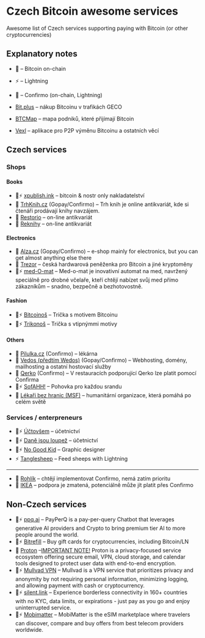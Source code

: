 # Czech Bitcoin awesome services

Awesome list of Czech services supporting paying with Bitcoin (or other cryptocurrencies)

## Explanatory notes

- 🧡 – Bitcoin on-chain
- ⚡ – Lightning
- 🥹 – Confirmo (on-chain, Lightning)

- [Bit.plus](https://bit.plus/) – nákup Bitcoinu v trafikách GECO
- [BTCMap](https://btcmap.org/) – mapa podniků, které přijímají Bitcoin
- [Vexl](https://vexl.it/) – aplikace pro P2P výměnu Bitcoinu a ostatních věcí

## Czech services

### Shops

#### Books

- 🧡⚡ [xpublish.ink](https://xpublish.ink/) – bitcoin & nostr only nakladatelství 
- 🥹 [TrhKnih.cz](https://www.trhknih.cz/) (Gopay/Confirmo) – Trh knih je online antikvariát, kde si čtenáři prodávají knihy navzájem.
- 🥹 [Restorio](https://restorio.cz/) – on-line antikvariát
- 🥹 [Reknihy](https://reknihy.cz/) – on-line antikvariát

#### Electronics

- 🥹 [Alza.cz](https://www.alza.cz/) (Gopay/Confirmo) – e-shop mainly for electronics, but you can get almost anything else there
- 🥹 [Trezor](https://trezor.io/) – česká hardwarová peněženka pro Bitcoin a jiné kryptoměny
- 🧡⚡ [med-O-mat](https://www.med-o-mat.cz/) – Med-o-mat je inovativní automat na med, navržený speciálně pro drobné včelaře, kteří chtějí nabízet svůj med přímo zákazníkům – snadno, bezpečně a bezhotovostně.

#### Fashion

- 🧡⚡ [Bitcoinoš](https://bitcoinos.cz/) – Trička s motivem Bitcoinu
- 🧡⚡ [Trikonoš](https://trikonos.cz/) – Trička s vtipnýmmi motivy

#### Others

- 🥹 [Pilulka.cz](https://www.pilulka.cz/) (Confirmo) – lékárna
- 🥹 [Vedos (předtím Wedos)](https://vedos.cz/) (Gopay/Confirmo) – Webhosting, domény, mailhosting a ostatní hostovací služby
- 🥹 [Qerko](https://www.qerko.com/) (Confirmo) – V restauracích podporující Qerko lze platit pomocí Confirma
- 🧡⚡ [SofAHH!](https://www.sofaah.com/) – Pohovka pro každou srandu
- 🥹 [Lékaři bez hranic (MSF)](https://www.lekari-bez-hranic.cz/) – humanitární organizace, která pomáhá po celém světě



### Services / enterpreneurs

- 🧡⚡ [Účtovšem](https://uctovsem.cz/) – účetnictví
- 🧡⚡ [Daně jsou loupež](https://danejsouloupez.cz/) – účetnictví
- 🧡⚡ [No Good Kid](https://www.nogoodkid.com/) – Graphic designer
- ⚡ [Tanglesheep](https://www.tanglesheep.com/) – Feed sheeps with Lightning

---

- 🥹 [Rohlík](https://rohlik.cz/) – chtějí implementovat Confirmo, nemá zatím prioritu
- 🥹 [IKEA](https://ikea.cz/) – podpora je zmatená, potenciálně může jít platit přes Confirmo

## Non-Czech services

- 🧡⚡ [ppq.ai](https://ppq.ai/) – PayPerQ is a pay-per-query Chatbot that leverages generative AI providers and Crypto to bring premium tier AI to more people around the world.
- 🧡⚡ [Bitrefill](https://bitrefill.com/) – Buy gift cards for cryptocurrencies, including Bitcoin/LN
- 🧡 [Proton](https://proton.me/) –[IMPORTANT NOTE!](https://proton.me/support/payment-options#bitcoin) Proton is a privacy-focused service ecosystem offering secure email, VPN, cloud storage, and calendar tools designed to protect user data with end-to-end encryption.
- 🧡⚡ [Mullvad VPN](https://mullvad.net/) – Mullvad is a VPN service that prioritizes privacy and anonymity by not requiring personal information, minimizing logging, and allowing payment with cash or cryptocurrency.
- 🧡⚡ [silent.link](https://silent.link/) – Experience borderless connectivity in 160+ countries with no KYC, data limits, or expirations - just pay as you go and enjoy uninterrupted service.
- 🧡⚡ [Mobimatter](https://mobimatter.com/) – MobiMatter is the eSIM marketplace where travelers can discover, compare and buy offers from best telecom providers worldwide.
